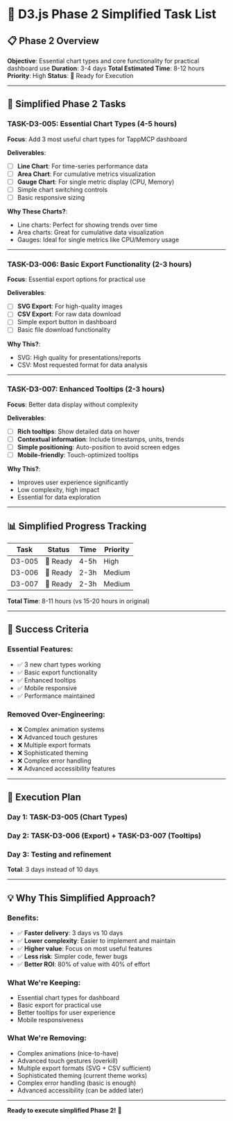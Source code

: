 # 🚀 D3.js Phase 2 Simplified Task List

## 📋 Phase 2 Overview
**Objective**: Essential chart types and core functionality for practical dashboard use
**Duration**: 3-4 days
**Total Estimated Time**: 8-12 hours
**Priority**: High
**Status**: 🔄 Ready for Execution

---

## 🎯 Simplified Phase 2 Tasks

### **TASK-D3-005: Essential Chart Types** (4-5 hours)
**Focus**: Add 3 most useful chart types for TappMCP dashboard

**Deliverables**:
- [ ] **Line Chart**: For time-series performance data
- [ ] **Area Chart**: For cumulative metrics visualization
- [ ] **Gauge Chart**: For single metric display (CPU, Memory)
- [ ] Simple chart switching controls
- [ ] Basic responsive sizing

**Why These Charts?**:
- Line charts: Perfect for showing trends over time
- Area charts: Great for cumulative data visualization
- Gauges: Ideal for single metrics like CPU/Memory usage

---

### **TASK-D3-006: Basic Export Functionality** (2-3 hours)
**Focus**: Essential export options for practical use

**Deliverables**:
- [ ] **SVG Export**: For high-quality images
- [ ] **CSV Export**: For raw data download
- [ ] Simple export button in dashboard
- [ ] Basic file download functionality

**Why This?**:
- SVG: High quality for presentations/reports
- CSV: Most requested format for data analysis

---

### **TASK-D3-007: Enhanced Tooltips** (2-3 hours)
**Focus**: Better data display without complexity

**Deliverables**:
- [ ] **Rich tooltips**: Show detailed data on hover
- [ ] **Contextual information**: Include timestamps, units, trends
- [ ] **Simple positioning**: Auto-position to avoid screen edges
- [ ] **Mobile-friendly**: Touch-optimized tooltips

**Why This?**:
- Improves user experience significantly
- Low complexity, high impact
- Essential for data exploration

---

## 📊 Simplified Progress Tracking

| Task | Status | Time | Priority |
|------|--------|------|----------|
| D3-005 | 🔄 Ready | 4-5h | High |
| D3-006 | 🔄 Ready | 2-3h | Medium |
| D3-007 | 🔄 Ready | 2-3h | Medium |

**Total Time**: 8-11 hours (vs 15-20 hours in original)

---

## 🎯 Success Criteria

### **Essential Features**:
- ✅ 3 new chart types working
- ✅ Basic export functionality
- ✅ Enhanced tooltips
- ✅ Mobile responsive
- ✅ Performance maintained

### **Removed Over-Engineering**:
- ❌ Complex animation systems
- ❌ Advanced touch gestures
- ❌ Multiple export formats
- ❌ Sophisticated theming
- ❌ Complex error handling
- ❌ Advanced accessibility features

---

## 🚀 Execution Plan

### **Day 1**: TASK-D3-005 (Chart Types)
### **Day 2**: TASK-D3-006 (Export) + TASK-D3-007 (Tooltips)
### **Day 3**: Testing and refinement

**Total**: 3 days instead of 10 days

---

## 💡 Why This Simplified Approach?

### **Benefits**:
- ✅ **Faster delivery**: 3 days vs 10 days
- ✅ **Lower complexity**: Easier to implement and maintain
- ✅ **Higher value**: Focus on most useful features
- ✅ **Less risk**: Simpler code, fewer bugs
- ✅ **Better ROI**: 80% of value with 40% of effort

### **What We're Keeping**:
- Essential chart types for dashboard
- Basic export for practical use
- Better tooltips for user experience
- Mobile responsiveness

### **What We're Removing**:
- Complex animations (nice-to-have)
- Advanced touch gestures (overkill)
- Multiple export formats (SVG + CSV sufficient)
- Sophisticated theming (current theme works)
- Complex error handling (basic is enough)
- Advanced accessibility (can be added later)

---

**Ready to execute simplified Phase 2!** 🚀
